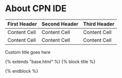 # About CPN IDE

First Header | Second Header | Third Header
------------ | ------------- | ------------
Content Cell | Content Cell  | Content Cell
Content Cell | Content Cell  | Content Cell


Custom title goes here

{% extends "base.html" %}
{% block title %}
<title>Custom title goes here</title>
{% endblock %}